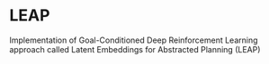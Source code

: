 # LEAP
Implementation of Goal-Conditioned Deep Reinforcement Learning approach called Latent Embeddings for Abstracted Planning (LEAP)
